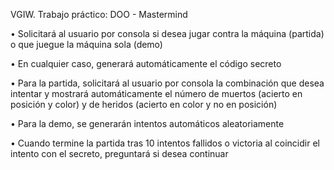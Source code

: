 VGIW. Trabajo práctico: DOO - Mastermind

• Solicitará al usuario por consola si desea jugar contra la
máquina (partida) o que juegue la máquina sola (demo)

• En cualquier caso, generará automáticamente el código
secreto

• Para la partida, solicitará al usuario por consola la
combinación que desea intentar y mostrará
automáticamente el número de muertos (acierto en posición
y color) y de heridos (acierto en color y no en posición)

• Para la demo, se generarán intentos automáticos
aleatoriamente

• Cuando termine la partida tras 10 intentos fallidos o victoria
al coincidir el intento con el secreto, preguntará si desea
continuar
